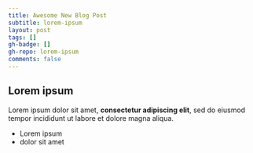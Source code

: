 ```yaml
---
title: Awesome New Blog Post
subtitle: lorem-ipsum
layout: post
tags: []
gh-badge: []
gh-repo: lorem-ipsum
comments: false
---
```

## Lorem ipsum

Lorem ipsum dolor sit amet, **consectetur adipiscing elit**, sed do eiusmod tempor incididunt ut labore et dolore magna aliqua.

- Lorem ipsum
- dolor sit amet